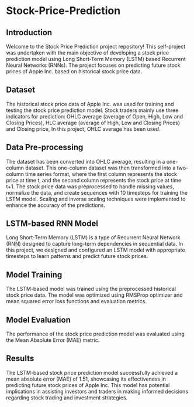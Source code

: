 # Stock-Price-Prediction

## Introduction
Welcome to the Stock Price Prediction project repository! This self-project was undertaken with the main objective of developing a stock price prediction model using Long Short-Term Memory (LSTM) based Recurrent Neural Networks (RNNs). The project focuses on predicting future stock prices of Apple Inc. based on historical stock price data.

## Dataset
The historical stock price data of Apple Inc. was used for training and testing the stock price prediction model.
Stock traders mainly use three indicators for prediction: OHLC average (average of Open, High, Low and Closing Prices), HLC average (average of High, Low and Closing Prices) and Closing price, In this project, OHLC average has been used.

## Data Pre-processing
 The dataset has been converted into OHLC average, resulting in a one-column dataset. This one-column dataset was then transformed into a two-column time series format, where the first column represents the stock price at time t, and the second column represents the stock price at time t+1. The stock price data was preprocessed to handle missing values, normalize the data, and create sequences with 10 timesteps for training the LSTM model. Scaling and inverse scaling techniques were implemented to enhance the accuracy of the predictions.

## LSTM-based RNN Model
Long Short-Term Memory (LSTM) is a type of Recurrent Neural Network (RNN) designed to capture long-term dependencies in sequential data. In this project, we designed and configured an LSTM model with appropriate timesteps to learn patterns and predict future stock prices.

## Model Training
The LSTM-based model was trained using the preprocessed historical stock price data. The model was optimized using RMSProp optimizer and mean squared error loss functions and evaluation metrics.

## Model Evaluation
The performance of the stock price prediction model was evaluated using the Mean Absolute Error (MAE) metric. 

## Results
The LSTM-based stock price prediction model successfully achieved a mean absolute error (MAE) of 1.51, showcasing its effectiveness in predicting future stock prices of Apple Inc. This model has potential implications in assisting investors and traders in making informed decisions regarding stock trading and investment strategies.

